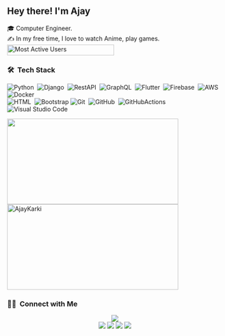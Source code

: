 ## Hey there! I'm Ajay

🎓 Computer Engineer.\
✍️ In my free time, I love to watch Anime, play games. \
<a href = "https://commits.top/nepal.html" target="_blank">
			<img src="https://aktive.tk/nepal/AjayKarki?color=red" alt="Most Active Users" target="_blank" height=25px, width=250px/> 
</a>
### 🛠 &nbsp;Tech Stack

![Python](https://img.shields.io/badge/-Python-white?style=for-the-badge&logo=python)&nbsp;
![Django](https://img.shields.io/badge/-Django-white?style=for-the-badge&logo=django&logoColor=092E20)&nbsp;
![RestAPI](https://img.shields.io/badge/-REST-white?style=for-the-badge&logo=rest&logoColor=092E20)&nbsp;
![GraphQL](https://img.shields.io/badge/-GraphQL-white?style=for-the-badge&logo=graphql&logoColor=092E20)&nbsp;
![Flutter](https://img.shields.io/badge/-Flutter-white?style=for-the-badge&logo=flutter&logoColor=092E20)&nbsp;
![Firebase](https://img.shields.io/badge/-Firebase-white?style=for-the-badge&logo=firebase&logoColor=092E20)&nbsp;
![AWS](https://img.shields.io/badge/-AWS-white?style=for-the-badge&logo=amazonaws&logoColor=092E20)&nbsp;
![Docker](https://img.shields.io/badge/-Docker-white?style=for-the-badge&logo=docker&logoColor=092E20)&nbsp;\
![HTML](https://img.shields.io/badge/-HTML-white?style=for-the-badge&logo=HTML5)&nbsp;
![Bootstrap](https://img.shields.io/badge/-Bootstrap-white?style=for-the-badge&logo=bootstrap&logoColor=563D7C)
![Git](https://img.shields.io/badge/-Git-white?style=for-the-badge&logo=git)&nbsp;
![GitHub](https://img.shields.io/badge/-GitHub-white?style=for-the-badge&logo=github&logoColor=1572B6)&nbsp;
![GitHubActions](https://img.shields.io/badge/-GitHubActions-white?style=for-the-badge&logo=githubactions&logoColor=1572B6)&nbsp;
![Visual Studio Code](https://img.shields.io/badge/-Visual%20Studio%20Code-white?style=for-the-badge&logo=visual-studio-code&logoColor=007ACC)&nbsp;

<div><img height="200em"  width="400em" src="https://github-readme-stats-eight-theta.vercel.app/api?username=AjayKarki&show_icons=true&theme=dark&include_all_commits=true&count_private=true"/>
<img height="200em" width="400em" src="https://github-readme-streak-stats.herokuapp.com/?user=AjayKarki&theme=dark" alt="AjayKarki" />
  </div>

### 🤝🏻 &nbsp;Connect with Me

<p align="center">
<a target="_blank" href="https://ajaykarki.github.io/"><img src="https://img.shields.io/badge/-ajaykarki.github.io-3423A6?style=for-the-badge&logo=Google-Chrome&logoColor=white"/></a><br>
<a target="_blank" href="https://www.linkedin.com/in/ajay-karki-824671112/"><img src="https://img.shields.io/badge/-AjayKarki-0077B5?style=for-the-badge&logo=Linkedin&logoColor=white"/></a>
<a target="_blank" href="mailto:ajaykarki333@gmail.com"><img src="https://img.shields.io/badge/-ajaykarki333@gmail.com-D14836?style=for-the-badge&logo=Gmail&logoColor=white"/></a>
<a target="_blank" href="https://www.instagram.com/ajaykarki333/"><img src="https://img.shields.io/badge/-ajaykarki333-E4405F?style=for-the-badge&logo=Instagram&logoColor=white"/></a>
<a target="_blank" href="https://www.facebook.com/ajaykarki333/"><img src="https://img.shields.io/badge/-ajaykarki333-1877F2?style=for-the-badge&logo=Facebook&logoColor=white"/></a>
</p>

